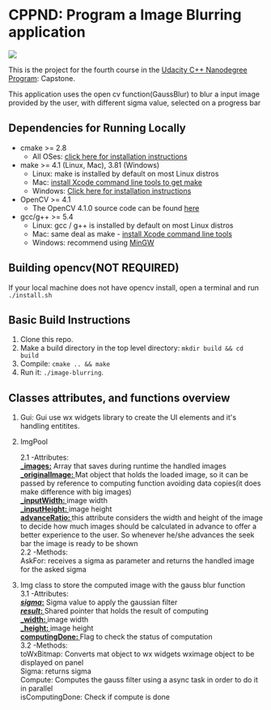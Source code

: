# CPPND: Program a Image Blurring application

<img src="data/app.gif"/>

This is the project for the fourth course in the [Udacity C++ Nanodegree Program](https://www.udacity.com/course/c-plus-plus-nanodegree--nd213): Capstone. 

This application uses the open cv function(GaussBlur) to blur a input image provided by the user, with different sigma value, selected on a progress bar

## Dependencies for Running Locally
* cmake >= 2.8
  * All OSes: [click here for installation instructions](https://cmake.org/install/)
* make >= 4.1 (Linux, Mac), 3.81 (Windows)
  * Linux: make is installed by default on most Linux distros
  * Mac: [install Xcode command line tools to get make](https://developer.apple.com/xcode/features/)
  * Windows: [Click here for installation instructions](http://gnuwin32.sourceforge.net/packages/make.htm)
* OpenCV >= 4.1
  * The OpenCV 4.1.0 source code can be found [here](https://github.com/opencv/opencv/tree/4.1.0)
* gcc/g++ >= 5.4
  * Linux: gcc / g++ is installed by default on most Linux distros
  * Mac: same deal as make - [install Xcode command line tools](https://developer.apple.com/xcode/features/)
  * Windows: recommend using [MinGW](http://www.mingw.org/)


## Building opencv(NOT REQUIRED)
If your local machine does not have opencv install, open a terminal and run
`./install.sh`

## Basic Build Instructions

1. Clone this repo.
2. Make a build directory in the top level directory: `mkdir build && cd build`
3. Compile: `cmake .. && make`
4. Run it: `./image-blurring`.

## Classes attributes, and functions overview

1. Gui: Gui use wx widgets library to create the UI elements and it's handling entitites.<br/>
2. ImgPool

    2.1 -Attributes:<br/>
        <u><b> _images:</b></u> Array that saves during runtime the handled images<br/>
          <u><b>_originalImage: </b></u>Mat object that holds the loaded image, so it can be passed by reference to computing function avoiding data copies(it does make difference with big images)<br/>
          <u><b>_inputWidth: </b></u>image width<br/>
          <u><b>_inputHeight: </b></u>image height<br/>
          <u><b>advanceRatio: </b></u>this attribute considers the width and height of the image to decide how much images should be calculated in advance to offer a better experience to the user. So whenever he/she advances the seek bar the image is ready to be shown<br/>
      2.2 -Methods:<br/>
        AskFor: receives a sigma as parameter and returns the handled image for the asked sigma<br/>


3. Img class to store the computed image with the gauss blur function<br/>
  3.1 -Attributes:<br/>
     <u><b> _sigma_:</b></u> Sigma value to apply the gaussian filter<br/>
       <u><b>_result_: </b></u>Shared pointer that holds the result of computing<br/>
       <u><b>_width: </b></u>image width<br/>
       <u><b>_height: </b></u>image height<br/>
       <u><b>computingDone: </b></u>Flag to check the status of computation<br/>
  3.2 -Methods:<br/>
    toWxBitmap: Converts mat object to wx widgets wximage object to be displayed on panel<br/>
    Sigma: returns sigma<br/>
    Compute: Computes the gauss filter using a async task in order to do it in parallel<br/>
    isComputingDone: Check if compute is done<br/>